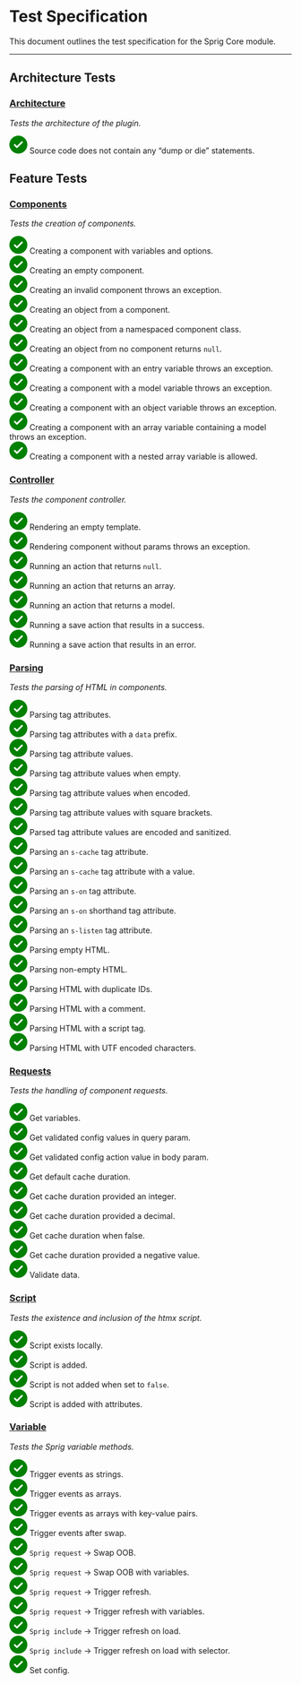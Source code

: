 # Test Specification

This document outlines the test specification for the Sprig Core module.

---

## Architecture Tests

### [Architecture](pest/Architecture/ArchitectureTest.php)

_Tests the architecture of the plugin._

![Pass](https://raw.githubusercontent.com/putyourlightson/craft-generate-test-spec/main/icons/pass.svg) Source code does not contain any “dump or die” statements.  

## Feature Tests

### [Components](pest/Feature/ComponentsTest.php)

_Tests the creation of components._

![Pass](https://raw.githubusercontent.com/putyourlightson/craft-generate-test-spec/main/icons/pass.svg) Creating a component with variables and options.  
![Pass](https://raw.githubusercontent.com/putyourlightson/craft-generate-test-spec/main/icons/pass.svg) Creating an empty component.  
![Pass](https://raw.githubusercontent.com/putyourlightson/craft-generate-test-spec/main/icons/pass.svg) Creating an invalid component throws an exception.  
![Pass](https://raw.githubusercontent.com/putyourlightson/craft-generate-test-spec/main/icons/pass.svg) Creating an object from a component.  
![Pass](https://raw.githubusercontent.com/putyourlightson/craft-generate-test-spec/main/icons/pass.svg) Creating an object from a namespaced component class.  
![Pass](https://raw.githubusercontent.com/putyourlightson/craft-generate-test-spec/main/icons/pass.svg) Creating an object from no component returns `null`.  
![Pass](https://raw.githubusercontent.com/putyourlightson/craft-generate-test-spec/main/icons/pass.svg) Creating a component with an entry variable throws an exception.  
![Pass](https://raw.githubusercontent.com/putyourlightson/craft-generate-test-spec/main/icons/pass.svg) Creating a component with a model variable throws an exception.  
![Pass](https://raw.githubusercontent.com/putyourlightson/craft-generate-test-spec/main/icons/pass.svg) Creating a component with an object variable throws an exception.  
![Pass](https://raw.githubusercontent.com/putyourlightson/craft-generate-test-spec/main/icons/pass.svg) Creating a component with an array variable containing a model throws an exception.  
![Pass](https://raw.githubusercontent.com/putyourlightson/craft-generate-test-spec/main/icons/pass.svg) Creating a component with a nested array variable is allowed.  

### [Controller](pest/Feature/ControllerTest.php)

_Tests the component controller._

![Pass](https://raw.githubusercontent.com/putyourlightson/craft-generate-test-spec/main/icons/pass.svg) Rendering an empty template.  
![Pass](https://raw.githubusercontent.com/putyourlightson/craft-generate-test-spec/main/icons/pass.svg) Rendering component without params throws an exception.  
![Pass](https://raw.githubusercontent.com/putyourlightson/craft-generate-test-spec/main/icons/pass.svg) Running an action that returns `null`.  
![Pass](https://raw.githubusercontent.com/putyourlightson/craft-generate-test-spec/main/icons/pass.svg) Running an action that returns an array.  
![Pass](https://raw.githubusercontent.com/putyourlightson/craft-generate-test-spec/main/icons/pass.svg) Running an action that returns a model.  
![Pass](https://raw.githubusercontent.com/putyourlightson/craft-generate-test-spec/main/icons/pass.svg) Running a save action that results in a success.  
![Pass](https://raw.githubusercontent.com/putyourlightson/craft-generate-test-spec/main/icons/pass.svg) Running a save action that results in an error.  

### [Parsing](pest/Feature/ParsingTest.php)

_Tests the parsing of HTML in components._

![Pass](https://raw.githubusercontent.com/putyourlightson/craft-generate-test-spec/main/icons/pass.svg) Parsing tag attributes.  
![Pass](https://raw.githubusercontent.com/putyourlightson/craft-generate-test-spec/main/icons/pass.svg) Parsing tag attributes with a `data` prefix.  
![Pass](https://raw.githubusercontent.com/putyourlightson/craft-generate-test-spec/main/icons/pass.svg) Parsing tag attribute values.  
![Pass](https://raw.githubusercontent.com/putyourlightson/craft-generate-test-spec/main/icons/pass.svg) Parsing tag attribute values when empty.  
![Pass](https://raw.githubusercontent.com/putyourlightson/craft-generate-test-spec/main/icons/pass.svg) Parsing tag attribute values when encoded.  
![Pass](https://raw.githubusercontent.com/putyourlightson/craft-generate-test-spec/main/icons/pass.svg) Parsing tag attribute values with square brackets.  
![Pass](https://raw.githubusercontent.com/putyourlightson/craft-generate-test-spec/main/icons/pass.svg) Parsed tag attribute values are encoded and sanitized.  
![Pass](https://raw.githubusercontent.com/putyourlightson/craft-generate-test-spec/main/icons/pass.svg) Parsing an `s-cache` tag attribute.  
![Pass](https://raw.githubusercontent.com/putyourlightson/craft-generate-test-spec/main/icons/pass.svg) Parsing an `s-cache` tag attribute with a value.  
![Pass](https://raw.githubusercontent.com/putyourlightson/craft-generate-test-spec/main/icons/pass.svg) Parsing an `s-on` tag attribute.  
![Pass](https://raw.githubusercontent.com/putyourlightson/craft-generate-test-spec/main/icons/pass.svg) Parsing an `s-on` shorthand tag attribute.  
![Pass](https://raw.githubusercontent.com/putyourlightson/craft-generate-test-spec/main/icons/pass.svg) Parsing an `s-listen` tag attribute.  
![Pass](https://raw.githubusercontent.com/putyourlightson/craft-generate-test-spec/main/icons/pass.svg) Parsing empty HTML.  
![Pass](https://raw.githubusercontent.com/putyourlightson/craft-generate-test-spec/main/icons/pass.svg) Parsing non-empty HTML.  
![Pass](https://raw.githubusercontent.com/putyourlightson/craft-generate-test-spec/main/icons/pass.svg) Parsing HTML with duplicate IDs.  
![Pass](https://raw.githubusercontent.com/putyourlightson/craft-generate-test-spec/main/icons/pass.svg) Parsing HTML with a comment.  
![Pass](https://raw.githubusercontent.com/putyourlightson/craft-generate-test-spec/main/icons/pass.svg) Parsing HTML with a script tag.  
![Pass](https://raw.githubusercontent.com/putyourlightson/craft-generate-test-spec/main/icons/pass.svg) Parsing HTML with UTF encoded characters.  

### [Requests](pest/Feature/RequestsTest.php)

_Tests the handling of component requests._

![Pass](https://raw.githubusercontent.com/putyourlightson/craft-generate-test-spec/main/icons/pass.svg) Get variables.  
![Pass](https://raw.githubusercontent.com/putyourlightson/craft-generate-test-spec/main/icons/pass.svg) Get validated config values in query param.  
![Pass](https://raw.githubusercontent.com/putyourlightson/craft-generate-test-spec/main/icons/pass.svg) Get validated config action value in body param.  
![Pass](https://raw.githubusercontent.com/putyourlightson/craft-generate-test-spec/main/icons/pass.svg) Get default cache duration.  
![Pass](https://raw.githubusercontent.com/putyourlightson/craft-generate-test-spec/main/icons/pass.svg) Get cache duration provided an integer.  
![Pass](https://raw.githubusercontent.com/putyourlightson/craft-generate-test-spec/main/icons/pass.svg) Get cache duration provided a decimal.  
![Pass](https://raw.githubusercontent.com/putyourlightson/craft-generate-test-spec/main/icons/pass.svg) Get cache duration when false.  
![Pass](https://raw.githubusercontent.com/putyourlightson/craft-generate-test-spec/main/icons/pass.svg) Get cache duration provided a negative value.  
![Pass](https://raw.githubusercontent.com/putyourlightson/craft-generate-test-spec/main/icons/pass.svg) Validate data.  

### [Script](pest/Feature/ScriptTest.php)

_Tests the existence and inclusion of the htmx script._

![Pass](https://raw.githubusercontent.com/putyourlightson/craft-generate-test-spec/main/icons/pass.svg) Script exists locally.  
![Pass](https://raw.githubusercontent.com/putyourlightson/craft-generate-test-spec/main/icons/pass.svg) Script is added.  
![Pass](https://raw.githubusercontent.com/putyourlightson/craft-generate-test-spec/main/icons/pass.svg) Script is not added when set to `false`.  
![Pass](https://raw.githubusercontent.com/putyourlightson/craft-generate-test-spec/main/icons/pass.svg) Script is added with attributes.  

### [Variable](pest/Feature/VariableTest.php)

_Tests the Sprig variable methods._

![Pass](https://raw.githubusercontent.com/putyourlightson/craft-generate-test-spec/main/icons/pass.svg) Trigger events as strings.  
![Pass](https://raw.githubusercontent.com/putyourlightson/craft-generate-test-spec/main/icons/pass.svg) Trigger events as arrays.  
![Pass](https://raw.githubusercontent.com/putyourlightson/craft-generate-test-spec/main/icons/pass.svg) Trigger events as arrays with key-value pairs.  
![Pass](https://raw.githubusercontent.com/putyourlightson/craft-generate-test-spec/main/icons/pass.svg) Trigger events after swap.  
![Pass](https://raw.githubusercontent.com/putyourlightson/craft-generate-test-spec/main/icons/pass.svg) `Sprig request` → Swap OOB.  
![Pass](https://raw.githubusercontent.com/putyourlightson/craft-generate-test-spec/main/icons/pass.svg) `Sprig request` → Swap OOB with variables.  
![Pass](https://raw.githubusercontent.com/putyourlightson/craft-generate-test-spec/main/icons/pass.svg) `Sprig request` → Trigger refresh.  
![Pass](https://raw.githubusercontent.com/putyourlightson/craft-generate-test-spec/main/icons/pass.svg) `Sprig request` → Trigger refresh with variables.  
![Pass](https://raw.githubusercontent.com/putyourlightson/craft-generate-test-spec/main/icons/pass.svg) `Sprig include` → Trigger refresh on load.  
![Pass](https://raw.githubusercontent.com/putyourlightson/craft-generate-test-spec/main/icons/pass.svg) `Sprig include` → Trigger refresh on load with selector.  
![Pass](https://raw.githubusercontent.com/putyourlightson/craft-generate-test-spec/main/icons/pass.svg) Set config.  
